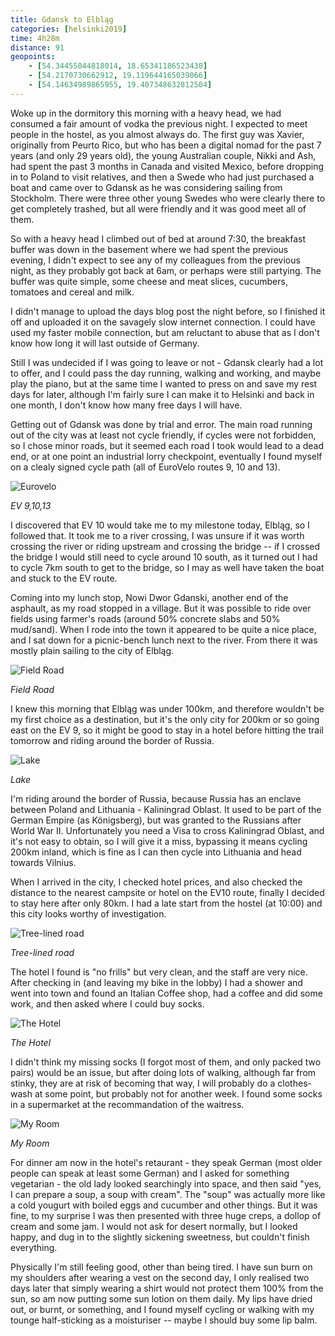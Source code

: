 ```yaml
--- 
title: Gdansk to Elbląg
categories: [helsinki2019]
time: 4h28m
distance: 91
geopoints:
    - [54.34455044818014, 18.65341186523438]
    - [54.2170730662912, 19.119644165039066]
    - [54.14634989865955, 19.407348632812504]
---
```


Woke up in the dormitory this morning with a heavy head, we had consumed a
fair amount of vodka the previous night. I expected to meet people in the
hostel, as you almost always do. The first guy was Xavier, originally from
Peurto Rico, but who has been a digital nomad for the past 7 years (and only
29 years old), the young Australian couple, Nikki and Ash, had spent the past
3 months in Canada and visited Mexico, before dropping in to Poland to visit
relatives, and then a Swede who had just purchased a boat and came over to
Gdansk as he was considering sailing from Stockholm. There were three other
young Swedes who were clearly there to get completely trashed, but all were
friendly and it was good meet all of them.

So with a heavy head I climbed out of bed at around 7:30, the breakfast buffer
was down in the basement where we had spent the previous evening, I didn't
expect to see any of my colleagues from the previous night, as they probably
got back at 6am, or perhaps were still partying. The buffer was quite simple,
some cheese and meat slices, cucumbers, tomatoes and cereal and milk.

I didn't manage to upload the days blog post the night before, so I finished
it off and uploaded it on the savagely slow internet connection. I could have
used my faster mobile connection, but am reluctant to abuse that as I don't
know how long it will last outside of Germany.

Still I was undecided if I was going to leave or not - Gdansk clearly had a
lot to offer, and I could pass the day running, walking and working, and maybe
play the piano, but at the same time I wanted to press on and save my rest
days for later, although I'm fairly sure I can make it to Helsinki and back in
one month, I don't know how many free days I will have.

Getting out of Gdansk was done by trial and error. The main road running out
of the city was at least not cycle friendly, if cycles were not forbidden, so
I chose minor roads, but it seemed each road I took would lead to a dead end,
or at one point an industrial lorry checkpoint, eventually I found myself on a
clealy signed cycle path (all of EuroVelo routes 9, 10 and 13).

![Eurovelo](/images/tallinn/2019-07-05/1.JPG)

*EV 9,10,13*

I discovered that EV 10 would take me to my milestone today, Elbląg, so I
followed that. It took me to a river crossing, I was unsure if it was worth
crossing the river or riding upstream and crossing the bridge -- if I crossed
the bridge I would still need to cycle around 10 south, as it turned out I
had to cycle 7km south to get to the bridge, so I may as well have taken the
boat and stuck to the EV route.

Coming into my lunch stop, Nowi Dwor Gdanski, another end of the asphault, as
my road stopped in a village. But it was possible to ride over fields using
farmer's roads (around 50% concrete slabs and 50% mud/sand). When I rode into
the town it appeared to be quite a nice place, and I sat down for a
picnic-bench lunch next to the river. From there it was mostly plain sailing
to the city of Elbląg.

![Field Road](/images/tallinn/2019-07-05/4.JPG)

*Field Road*


I knew this morning that Elbląg was under 100km, and therefore wouldn't be my
first choice as a destination, but it's the only city for 200km or so going
east on the EV 9, so it might be good to stay in a hotel before hitting the
trail tomorrow and riding around the border of Russia.

![Lake](/images/tallinn/2019-07-05/2.JPG)

*Lake*

I'm riding around the border of Russia, because Russia has an enclave between
Poland and Lithuania - Kaliningrad Oblast. It used to be part of the German
Empire (as Königsberg), but was granted to the Russians after World War II.
Unfortunately you need a Visa to cross Kaliningrad Oblast, and it's not easy
to obtain, so I will give it a miss, bypassing it means cycling 200km inland,
which is fine as I can then cycle into Lithuania and head towards Vilnius.

When I arrived in the city, I checked hotel prices, and also checked the
distance to the nearest campsite or hotel on the EV10 route, finally I decided
to stay here after only 80km. I had a late start from the hostel (at 10:00)
and this city looks worthy of investigation.

![Tree-lined road](/images/tallinn/2019-07-05/3.JPG)

*Tree-lined road*

The hotel I found is "no frills" but very clean, and the staff are very nice.
After checking in (and leaving my bike in the lobby) I had a shower and went
into town and found an Italian Coffee shop, had a coffee and did some work,
and then asked where I could buy socks.

![The Hotel](/images/tallinn/2019-07-05/5.JPG)

*The Hotel*

I didn't think my missing socks (I forgot most of them, and only packed two
pairs) would be an issue, but after doing lots of walking, although far from
stinky, they are at risk of becoming that way, I will probably do a
clothes-wash at some point, but probably not for another week. I found some
socks in a supermarket at the recommandation of the waitress.

![My Room](/images/tallinn/2019-07-05/6.JPG)

*My Room*

For dinner am now in the hotel's retaurant - they speak German (most older
people can speak at least some German) and I asked for something vegetarian -
the old lady looked searchingly into space, and then said "yes, I can prepare
a soup, a soup with cream". The "soup" was actually more like a cold yougurt
with boiled eggs and cucumber and other things. But it was fine, to my
surprise I was then presented with three huge creps, a dollop of cream and
some jam. I would not ask for desert normally, but I looked happy, and dug in
to the slightly sickening sweetness, but couldn't finish everything.

Physically I'm still feeling good, other than being tired. I have sun burn on
my shoulders after wearing a vest on the second day, I only realised two days
later that simply wearing a shirt would not protect them 100% from the sun, so
am now putting some sun lotion on them daily. My lips have dried out, or
burnt, or something, and I found myself cycling or walking with my tounge
half-sticking as a moisturiser -- maybe I should buy some lip balm.
